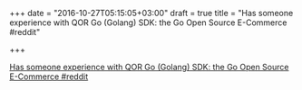 +++
date = "2016-10-27T05:15:05+03:00"
draft = true
title = "Has someone experience with QOR Go (Golang) SDK: the Go Open Source E-Commerce  #reddit"

+++

<p><a href="https://t.co/FF8GHvWWzA">Has someone experience with QOR Go (Golang) SDK: the Go Open Source E-Commerce  #reddit</a></p>
